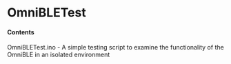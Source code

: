 # OmniBLETest

#### Contents
OmniBLETest.ino - A simple testing script to examine the functionality of the OmniBLE in an isolated environment
